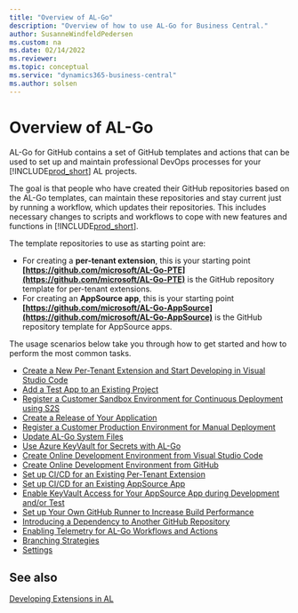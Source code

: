 ```yaml
---
title: "Overview of AL-Go"
description: "Overview of how to use AL-Go for Business Central."
author: SusanneWindfeldPedersen
ms.custom: na
ms.date: 02/14/2022
ms.reviewer: 
ms.topic: conceptual
ms.service: "dynamics365-business-central"
ms.author: solsen
---
```


# Overview of AL-Go

AL-Go for GitHub contains a set of GitHub templates and actions that can be used to set up and maintain professional DevOps processes for your [!INCLUDE[prod_short](../developer/includes/prod_short.md)] AL projects.

The goal is that people who have created their GitHub repositories based on the AL-Go templates, can maintain these repositories and stay current just by running a workflow, which updates their repositories. This includes necessary changes to scripts and workflows to cope with new features and functions in [!INCLUDE[prod_short](../developer/includes/prod_short.md)].

The template repositories to use as starting point are:

- For creating a **per-tenant extension**, this is your starting point
**[https://github.com/microsoft/AL-Go-PTE](https://github.com/microsoft/AL-Go-PTE)** is the GitHub repository template for per-tenant extensions.
- For creating an **AppSource app**, this is your starting point
**[https://github.com/microsoft/AL-Go-AppSource](https://github.com/microsoft/AL-Go-AppSource)** is the GitHub repository template for AppSource apps. 


The usage scenarios below take you through how to get started and how to perform the most common tasks.

- [Create a New Per-Tenant Extension and Start Developing in Visual Studio Code](get-started.md)  
- [Add a Test App to an Existing Project](algo-add-test-app.md)  
- [Register a Customer Sandbox Environment for Continuous Deployment using S2S](algo-register-sandbox-env-md)  
- [Create a Release of Your Application](algo-create-release-app.md)  
- [Register a Customer Production Environment for Manual Deployment](algo-register-cust-prod-env.md)  
- [Update AL-Go System Files](algo-update-system-files.md)  
- [Use Azure KeyVault for Secrets with AL-Go](algo-enable-keyvault-app-development.md)  
- [Create Online Development Environment from Visual Studio Code](algo-create-online-dev-env-vscode.md)  
- [Create Online Development Environment from GitHub](algo-create-online-dev-env-github.md)  
- [Set up CI/CD for an Existing Per-Tenant Extension](algo-setup-cicd-existing-pte.md)  
- [Set up CI/CD for an Existing AppSource App](algo-setup-cicd-existing-app.md)  
- [Enable KeyVault Access for Your AppSource App during Development and/or Test](algo-enable-keyvault-app-development.md)  
- [Set up Your Own GitHub Runner to Increase Build Performance](algo-setup-github-runner-performance.md)  
- [Introducing a Dependency to Another GitHub Repository](algo-dependency-app-github.md)  
- [Enabling Telemetry for AL-Go Workflows and Actions](algo-enabling-telemetry.md)  
- [Branching Strategies](algo-branching-strategy.md)  
- [Settings](algo-settings.md)

## See also

[Developing Extensions in AL](../developer/devenv-dev-overview.md)